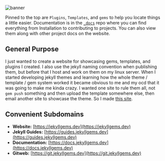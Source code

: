 ![banner](https://user-images.githubusercontent.com/128629424/230615251-f5e2910a-9123-419f-b47b-c59427d74374.png)

Pinned to the top are `Plugins`, `Templates`, and `gems` to help you locate things a little easier. Documentation is in the [`_docs`](https://github.com/jekyllgems/_docs) repo where you can find everything from Installation to contributing to projects. You can also view them along with other project docs on the website. 

## General Purpose

I just wanted to create a website for showcasing gems, templates, and plugins I created. I also use the jekyll naming convention when publishing them, but before that I host and work on them on my linux server. When I started developing jekyll themes and learning how the whole theme / template / gem system worked it became obvious to me and my ocd that it was going to make me kinda crazy. I wanted one site to rule them all, not `gem push` something and then upload the template somewhere else, then email another site to showcase the theme. So I made [this site](https://jekyllgems.dev).

## Convenient Subdomains

- **Website:** [https://jekyllgems.dev](https://jekyllgems.dev)
- **Jekyll Guides:** [https://guides.jekyllgems.dev](https://guides.jekyllgems.dev)
- **Documentation:** [https://docs.jekyllgems.dev](https://docs.jekyllgems.dev)
- **Gitweb:** [https://git.jekyllgems.dev](https://git.jekyllgems.dev)
